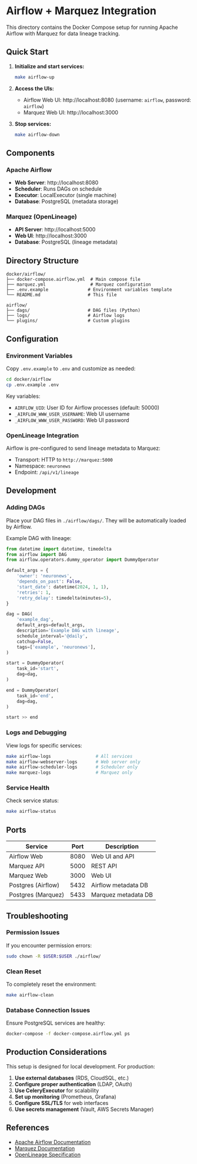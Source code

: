 # Airflow + Marquez Integration

This directory contains the Docker Compose setup for running Apache Airflow with Marquez for data lineage tracking.

## Quick Start

1. **Initialize and start services:**
   ```bash
   make airflow-up
   ```

2. **Access the UIs:**
   - Airflow Web UI: http://localhost:8080 (username: `airflow`, password: `airflow`)
   - Marquez Web UI: http://localhost:3000

3. **Stop services:**
   ```bash
   make airflow-down
   ```

## Components

### Apache Airflow
- **Web Server**: http://localhost:8080
- **Scheduler**: Runs DAGs on schedule
- **Executor**: LocalExecutor (single machine)
- **Database**: PostgreSQL (metadata storage)

### Marquez (OpenLineage)
- **API Server**: http://localhost:5000
- **Web UI**: http://localhost:3000
- **Database**: PostgreSQL (lineage metadata)

## Directory Structure

```
docker/airflow/
├── docker-compose.airflow.yml  # Main compose file
├── marquez.yml                 # Marquez configuration
├── .env.example               # Environment variables template
└── README.md                  # This file

airflow/
├── dags/                      # DAG files (Python)
├── logs/                      # Airflow logs
└── plugins/                   # Custom plugins
```

## Configuration

### Environment Variables

Copy `.env.example` to `.env` and customize as needed:

```bash
cd docker/airflow
cp .env.example .env
```

Key variables:
- `AIRFLOW_UID`: User ID for Airflow processes (default: 50000)
- `_AIRFLOW_WWW_USER_USERNAME`: Web UI username
- `_AIRFLOW_WWW_USER_PASSWORD`: Web UI password

### OpenLineage Integration

Airflow is pre-configured to send lineage metadata to Marquez:
- Transport: HTTP to `http://marquez:5000`
- Namespace: `neuronews`
- Endpoint: `/api/v1/lineage`

## Development

### Adding DAGs

Place your DAG files in `./airflow/dags/`. They will be automatically loaded by Airflow.

Example DAG with lineage:
```python
from datetime import datetime, timedelta
from airflow import DAG
from airflow.operators.dummy_operator import DummyOperator

default_args = {
    'owner': 'neuronews',
    'depends_on_past': False,
    'start_date': datetime(2024, 1, 1),
    'retries': 1,
    'retry_delay': timedelta(minutes=5),
}

dag = DAG(
    'example_dag',
    default_args=default_args,
    description='Example DAG with lineage',
    schedule_interval='@daily',
    catchup=False,
    tags=['example', 'neuronews'],
)

start = DummyOperator(
    task_id='start',
    dag=dag,
)

end = DummyOperator(
    task_id='end',
    dag=dag,
)

start >> end
```

### Logs and Debugging

View logs for specific services:
```bash
make airflow-logs                 # All services
make airflow-webserver-logs       # Web server only
make airflow-scheduler-logs       # Scheduler only
make marquez-logs                 # Marquez only
```

### Service Health

Check service status:
```bash
make airflow-status
```

## Ports

| Service | Port | Description |
|---------|------|-------------|
| Airflow Web | 8080 | Web UI and API |
| Marquez API | 5000 | REST API |
| Marquez Web | 3000 | Web UI |
| Postgres (Airflow) | 5432 | Airflow metadata DB |
| Postgres (Marquez) | 5433 | Marquez metadata DB |

## Troubleshooting

### Permission Issues
If you encounter permission errors:
```bash
sudo chown -R $USER:$USER ./airflow/
```

### Clean Reset
To completely reset the environment:
```bash
make airflow-clean
```

### Database Connection Issues
Ensure PostgreSQL services are healthy:
```bash
docker-compose -f docker-compose.airflow.yml ps
```

## Production Considerations

This setup is designed for local development. For production:

1. **Use external databases** (RDS, CloudSQL, etc.)
2. **Configure proper authentication** (LDAP, OAuth)
3. **Use CeleryExecutor** for scalability
4. **Set up monitoring** (Prometheus, Grafana)
5. **Configure SSL/TLS** for web interfaces
6. **Use secrets management** (Vault, AWS Secrets Manager)

## References

- [Apache Airflow Documentation](https://airflow.apache.org/docs/)
- [Marquez Documentation](https://marquezproject.github.io/marquez/)
- [OpenLineage Specification](https://openlineage.io/)
